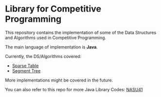 # Library for Competitive Programming

This repository contains the implementation of some of the Data Structures and Algorithms used in Competitive Programming.

The main language of implementation is **Java**.

Currently, the DS/Algorithms covered:
- [Sparse Table](https://github.com/SarthakMathur2182/CompetitiveProgramming/tree/main/SparseTable)
- [Segment Tree](https://github.com/SarthakMathur2182/CompetitiveProgramming/tree/main/SegmentTree)

More implementations might be covered in the future.

You can also refer to this repo for more Java Library Codes:
[NASU41](https://github.com/NASU41/AtCoderLibraryForJava)

